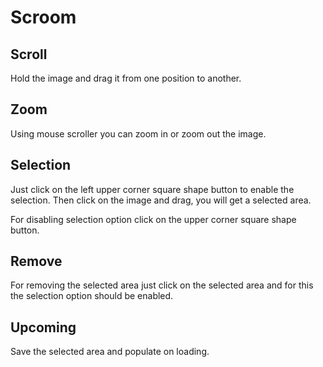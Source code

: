 # Scroom

## Scroll

Hold the image and drag it from one position to another.

## Zoom

Using mouse scroller you can zoom in or zoom out the image.

## Selection

Just click on the left upper corner square shape button to enable the selection. Then click on the image and drag, you will get a selected area.

For disabling selection option click on the upper corner square shape button.

## Remove

For removing the selected area just click on the selected area and for this the selection option should be enabled.

## Upcoming

Save the selected area and populate on loading.

